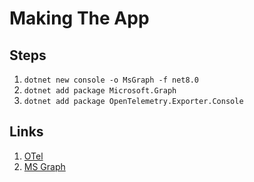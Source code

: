 # Making The App

## Steps
1. `dotnet new console -o MsGraph -f net8.0`
1. `dotnet add package Microsoft.Graph`
1. `dotnet add package OpenTelemetry.Exporter.Console`

## Links
1. [OTel](https://github.com/open-telemetry/opentelemetry-dotnet/blob/main/docs/trace/getting-started-console/README.md)
2. [MS Graph](https://learn.microsoft.com/en-us/graph/api/user-sendmail?view=graph-rest-1.0&tabs=csharp#example-3-create-a-message-with-a-file-attachment-and-send-the-message)


